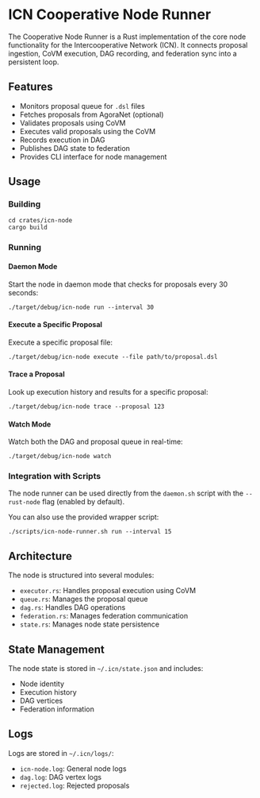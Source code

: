 # ICN Cooperative Node Runner

The Cooperative Node Runner is a Rust implementation of the core node functionality for the Intercooperative Network (ICN). It connects proposal ingestion, CoVM execution, DAG recording, and federation sync into a persistent loop.

## Features

- Monitors proposal queue for `.dsl` files
- Fetches proposals from AgoraNet (optional)
- Validates proposals using CoVM
- Executes valid proposals using the CoVM
- Records execution in DAG
- Publishes DAG state to federation
- Provides CLI interface for node management

## Usage

### Building

```
cd crates/icn-node
cargo build
```

### Running

#### Daemon Mode

Start the node in daemon mode that checks for proposals every 30 seconds:

```
./target/debug/icn-node run --interval 30
```

#### Execute a Specific Proposal

Execute a specific proposal file:

```
./target/debug/icn-node execute --file path/to/proposal.dsl
```

#### Trace a Proposal

Look up execution history and results for a specific proposal:

```
./target/debug/icn-node trace --proposal 123
```

#### Watch Mode

Watch both the DAG and proposal queue in real-time:

```
./target/debug/icn-node watch
```

### Integration with Scripts

The node runner can be used directly from the `daemon.sh` script with the `--rust-node` flag (enabled by default). 

You can also use the provided wrapper script:

```
./scripts/icn-node-runner.sh run --interval 15
```

## Architecture

The node is structured into several modules:

- `executor.rs`: Handles proposal execution using CoVM
- `queue.rs`: Manages the proposal queue
- `dag.rs`: Handles DAG operations
- `federation.rs`: Manages federation communication
- `state.rs`: Manages node state persistence

## State Management

The node state is stored in `~/.icn/state.json` and includes:

- Node identity
- Execution history
- DAG vertices
- Federation information

## Logs

Logs are stored in `~/.icn/logs/`:
- `icn-node.log`: General node logs
- `dag.log`: DAG vertex logs 
- `rejected.log`: Rejected proposals 